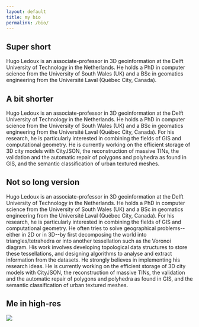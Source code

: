 ```yaml
---
layout: default
title: my bio
permalink: /bio/
---
```


## Super short

Hugo Ledoux is an associate-professor in 3D geoinformation at the Delft University of Technology in the Netherlands. He holds a PhD in computer science from the University of South Wales (UK) and a BSc in geomatics engineering from the Université Laval (Québec City, Canada).


## A bit shorter

Hugo Ledoux is an associate-professor in 3D geoinformation at the Delft University of Technology in the Netherlands. He holds a PhD in computer science from the University of South Wales (UK) and a BSc in geomatics engineering from the Université Laval (Québec City, Canada). For his research, he is particularly interested in combining the fields of GIS and computational geometry. He is currently working on the efficient storage of 3D city models with CityJSON, the reconstruction of massive TINs, the validation and the automatic repair of polygons and polyhedra as found in GIS, and the semantic classification of urban textured meshes.


## Not so long version

Hugo Ledoux is an associate-professor in 3D geoinformation at the Delft University of Technology in the Netherlands. He holds a PhD in computer science from the University of South Wales (UK) and a BSc in geomatics engineering from the Université Laval (Québec City, Canada). For his research, he is particularly interested in combining the fields of GIS and computational geometry. He often tries to solve geographical problems--either in 2D or in 3D--by first decomposing the world into triangles/tetrahedra or into another tessellation such as the Voronoi diagram. His work involves developing topological data structures to store these tessellations, and designing algorithms to analyse and extract information from the datasets. He strongly believes in implementing his research ideas. He is currently working on the efficient storage of 3D city models with CityJSON, the reconstruction of massive TINs, the validation and the automatic repair of polygons and polyhedra as found in GIS, and the semantic classification of urban textured meshes.


## Me in high-res 

<img src="{{ site.baseurl }}/img/me_highres.jpg">
